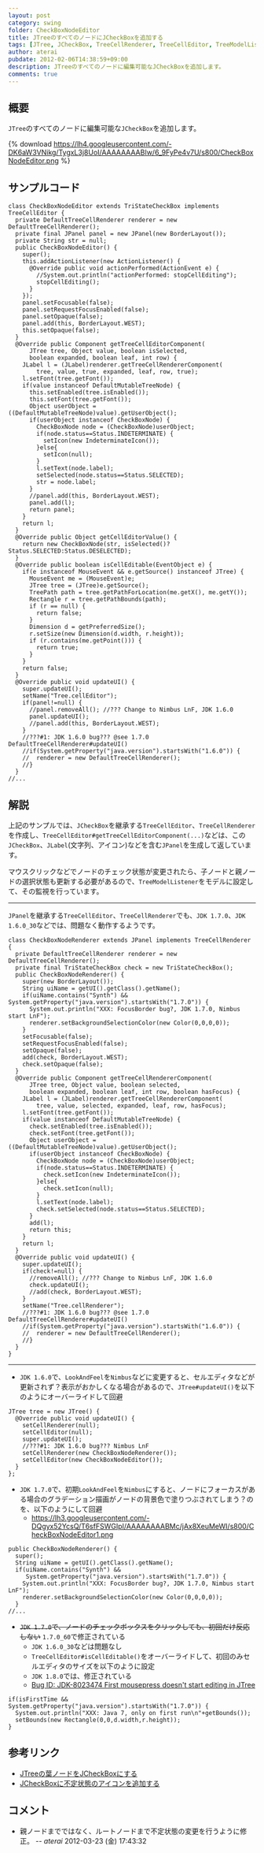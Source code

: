 ```yaml
---
layout: post
category: swing
folder: CheckBoxNodeEditor
title: JTreeのすべてのノードにJCheckBoxを追加する
tags: [JTree, JCheckBox, TreeCellRenderer, TreeCellEditor, TreeModelListener]
author: aterai
pubdate: 2012-02-06T14:38:59+09:00
description: JTreeのすべてのノードに編集可能なJCheckBoxを追加します。
comments: true
---
```

## 概要
`JTree`のすべてのノードに編集可能な`JCheckBox`を追加します。

{% download https://lh4.googleusercontent.com/-DK6aW3VNikg/TygxL3j8UoI/AAAAAAAABIw/6_9FyPe4v7U/s800/CheckBoxNodeEditor.png %}

## サンプルコード
<pre class="prettyprint"><code>class CheckBoxNodeEditor extends TriStateCheckBox implements TreeCellEditor {
  private DefaultTreeCellRenderer renderer = new DefaultTreeCellRenderer();
  private final JPanel panel = new JPanel(new BorderLayout());
  private String str = null;
  public CheckBoxNodeEditor() {
    super();
    this.addActionListener(new ActionListener() {
      @Override public void actionPerformed(ActionEvent e) {
        //System.out.println("actionPerformed: stopCellEditing");
        stopCellEditing();
      }
    });
    panel.setFocusable(false);
    panel.setRequestFocusEnabled(false);
    panel.setOpaque(false);
    panel.add(this, BorderLayout.WEST);
    this.setOpaque(false);
  }
  @Override public Component getTreeCellEditorComponent(
      JTree tree, Object value, boolean isSelected,
      boolean expanded, boolean leaf, int row) {
    JLabel l = (JLabel)renderer.getTreeCellRendererComponent(
        tree, value, true, expanded, leaf, row, true);
    l.setFont(tree.getFont());
    if(value instanceof DefaultMutableTreeNode) {
      this.setEnabled(tree.isEnabled());
      this.setFont(tree.getFont());
      Object userObject = ((DefaultMutableTreeNode)value).getUserObject();
      if(userObject instanceof CheckBoxNode) {
        CheckBoxNode node = (CheckBoxNode)userObject;
        if(node.status==Status.INDETERMINATE) {
          setIcon(new IndeterminateIcon());
        }else{
          setIcon(null);
        }
        l.setText(node.label);
        setSelected(node.status==Status.SELECTED);
        str = node.label;
      }
      //panel.add(this, BorderLayout.WEST);
      panel.add(l);
      return panel;
    }
    return l;
  }
  @Override public Object getCellEditorValue() {
    return new CheckBoxNode(str, isSelected()?Status.SELECTED:Status.DESELECTED);
  }
  @Override public boolean isCellEditable(EventObject e) {
    if(e instanceof MouseEvent &amp;&amp; e.getSource() instanceof JTree) {
      MouseEvent me = (MouseEvent)e;
      JTree tree = (JTree)e.getSource();
      TreePath path = tree.getPathForLocation(me.getX(), me.getY());
      Rectangle r = tree.getPathBounds(path);
      if (r == null) {
        return false;
      }
      Dimension d = getPreferredSize();
      r.setSize(new Dimension(d.width, r.height));
      if (r.contains(me.getPoint())) {
        return true;
      }
    }
    return false;
  }
  @Override public void updateUI() {
    super.updateUI();
    setName("Tree.cellEditor");
    if(panel!=null) {
      //panel.removeAll(); //??? Change to Nimbus LnF, JDK 1.6.0
      panel.updateUI();
      //panel.add(this, BorderLayout.WEST);
    }
    //???#1: JDK 1.6.0 bug??? @see 1.7.0 DefaultTreeCellRenderer#updateUI()
    //if(System.getProperty("java.version").startsWith("1.6.0")) {
    //  renderer = new DefaultTreeCellRenderer();
    //}
  }
//...
</code></pre>

## 解説
上記のサンプルでは、`JCheckBox`を継承する`TreeCellEditor`、`TreeCellRenderer`を作成し、`TreeCellEditor#getTreeCellEditorComponent(...)`などは、この`JCheckBox`、`JLabel`(文字列、アイコン)などを含む`JPanel`を生成して返しています。

マウスクリックなどでノードのチェック状態が変更されたら、子ノードと親ノードの選択状態も更新する必要があるので、`TreeModelListener`をモデルに設定して、その監視を行っています。

- - - -
`JPanel`を継承する`TreeCellEditor`、`TreeCellRenderer`でも、`JDK 1.7.0`、`JDK 1.6.0_30`などでは、問題なく動作するようです。

<pre class="prettyprint"><code>class CheckBoxNodeRenderer extends JPanel implements TreeCellRenderer {
  private DefaultTreeCellRenderer renderer = new DefaultTreeCellRenderer();
  private final TriStateCheckBox check = new TriStateCheckBox();
  public CheckBoxNodeRenderer() {
    super(new BorderLayout());
    String uiName = getUI().getClass().getName();
    if(uiName.contains("Synth") &amp;&amp; System.getProperty("java.version").startsWith("1.7.0")) {
      System.out.println("XXX: FocusBorder bug?, JDK 1.7.0, Nimbus start LnF");
      renderer.setBackgroundSelectionColor(new Color(0,0,0,0));
    }
    setFocusable(false);
    setRequestFocusEnabled(false);
    setOpaque(false);
    add(check, BorderLayout.WEST);
    check.setOpaque(false);
  }
  @Override public Component getTreeCellRendererComponent(
      JTree tree, Object value, boolean selected,
      boolean expanded, boolean leaf, int row, boolean hasFocus) {
    JLabel l = (JLabel)renderer.getTreeCellRendererComponent(
        tree, value, selected, expanded, leaf, row, hasFocus);
    l.setFont(tree.getFont());
    if(value instanceof DefaultMutableTreeNode) {
      check.setEnabled(tree.isEnabled());
      check.setFont(tree.getFont());
      Object userObject = ((DefaultMutableTreeNode)value).getUserObject();
      if(userObject instanceof CheckBoxNode) {
        CheckBoxNode node = (CheckBoxNode)userObject;
        if(node.status==Status.INDETERMINATE) {
          check.setIcon(new IndeterminateIcon());
        }else{
          check.setIcon(null);
        }
        l.setText(node.label);
        check.setSelected(node.status==Status.SELECTED);
      }
      add(l);
      return this;
    }
    return l;
  }
  @Override public void updateUI() {
    super.updateUI();
    if(check!=null) {
      //removeAll(); //??? Change to Nimbus LnF, JDK 1.6.0
      check.updateUI();
      //add(check, BorderLayout.WEST);
    }
    setName("Tree.cellRenderer");
    //???#1: JDK 1.6.0 bug??? @see 1.7.0 DefaultTreeCellRenderer#updateUI()
    //if(System.getProperty("java.version").startsWith("1.6.0")) {
    //  renderer = new DefaultTreeCellRenderer();
    //}
  }
}
</code></pre>

- - - -
- `JDK 1.6.0`で、`LookAndFeel`を`Nimbus`などに変更すると、セルエディタなどが更新されず？表示がおかしくなる場合があるので、`JTree#updateUI()`を以下のようにオーバーライドして回避

<!-- dummy comment line for breaking list -->

<pre class="prettyprint"><code>JTree tree = new JTree() {
  @Override public void updateUI() {
    setCellRenderer(null);
    setCellEditor(null);
    super.updateUI();
    //???#1: JDK 1.6.0 bug??? Nimbus LnF
    setCellRenderer(new CheckBoxNodeRenderer());
    setCellEditor(new CheckBoxNodeEditor());
  }
};
</code></pre>

- `JDK 1.7.0`で、初期`LookAndFeel`を`Nimbus`にすると、ノードにフォーカスがある場合のグラデーション描画がノードの背景色で塗りつぶされてしまう？のを、以下のようにして回避
    - https://lh3.googleusercontent.com/-DQgyx52YcsQ/T6sfFSWGIpI/AAAAAAAABMc/jAx8XeuMeWI/s800/CheckBoxNodeEditor1.png

<!-- dummy comment line for breaking list -->

<pre class="prettyprint"><code>public CheckBoxNodeRenderer() {
  super();
  String uiName = getUI().getClass().getName();
  if(uiName.contains("Synth") &amp;&amp;
     System.getProperty("java.version").startsWith("1.7.0")) {
    System.out.println("XXX: FocusBorder bug?, JDK 1.7.0, Nimbus start LnF");
    renderer.setBackgroundSelectionColor(new Color(0,0,0,0));
  }
//...
</code></pre>

- ~~`JDK 1.7.0`で、ノードのチェックボックスをクリックしても、初回だけ反応しない~~ `1.7.0_60`で修正されている
    - `JDK 1.6.0_30`などは問題なし
    - `TreeCellEditor#isCellEditable()`をオーバーライドして、初回のみセルエディタのサイズを以下のように設定
    - `JDK 1.8.0`では、修正されている
    - [Bug ID: JDK-8023474 First mousepress doesn't start editing in JTree](http://bugs.java.com/bugdatabase/view_bug.do?bug_id=8023474)

<!-- dummy comment line for breaking list -->

<pre class="prettyprint"><code>if(isFirstTime &amp;&amp; System.getProperty("java.version").startsWith("1.7.0")) {
  System.out.println("XXX: Java 7, only on first run\n"+getBounds());
  setBounds(new Rectangle(0,0,d.width,r.height));
}
</code></pre>

## 参考リンク
- [JTreeの葉ノードをJCheckBoxにする](http://terai.xrea.jp/Swing/CheckBoxNodeTree.html)
- [JCheckBoxに不定状態のアイコンを追加する](http://terai.xrea.jp/Swing/TriStateCheckBox.html)

<!-- dummy comment line for breaking list -->

## コメント
- 親ノードまでではなく、ルートノードまで不定状態の変更を行うように修正。 -- *aterai* 2012-03-23 (金) 17:43:32

<!-- dummy comment line for breaking list -->
